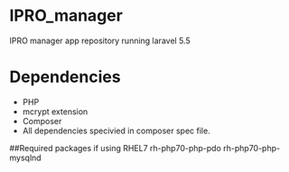 # IPRO_manager
IPRO manager app repository running laravel 5.5

# Dependencies
* PHP
* mcrypt extension
* Composer
* All dependencies specivied in composer spec file.

##Required packages if using RHEL7
rh-php70-php-pdo rh-php70-php-mysqlnd
